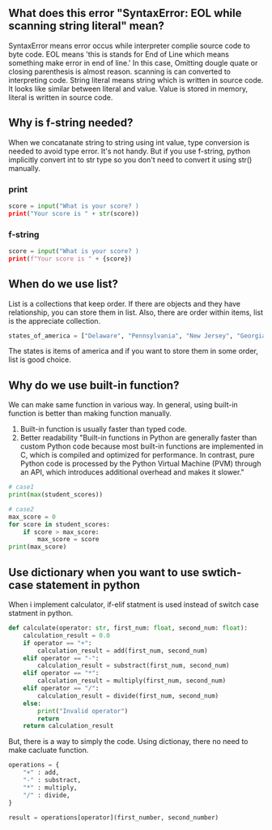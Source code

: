 ## What does this error "SyntaxError: EOL while scanning string literal" mean?
SyntaxError means error occus while interpreter complie source code to byte code. EOL means 'this is stands for End of Line which means something make error in end of line.' In this case, Omitting dougle quate or closing parenthesis is almost reason.
scanning is can converted to interpreting code. String literal means string which is written in source code. It looks like similar between literal and value. Value is stored in memory, literal is written in source code.

## Why is f-string needed?
When we concatanate string to string using int value, type conversion is needed to avoid type error. It's not handy. But if you use f-string, python implicitly convert int to str type so you don't need to convert it using str() manually.

### print
```python
score = input("What is your score? )
print("Your score is " + str(score))
```

### f-string
```python
score = input("What is your score? )
print(f"Your score is " + {score})
```

## When do we use list?
List is a collections that keep order. If there are objects and they have relationship, you can store them in list. Also, there are order within items, list is the appreciate collection.
```python
states_of_america = ["Delaware", "Pennsylvania", "New Jersey", "Georgia", "Connecticut", "Massachusetts", "Maryland", "South Carolina", "New Hampshire", "Virginia", "New York", "North Carolina", "Rhode Island", "Vermont", "Kentucky", "Tennessee", "Ohio", "Louisiana", "Indiana", "Mississippi", "Illinois", "Alabama", "Maine", "Missouri", "Arkansas", "Michigan", "Florida", "Texas", "Iowa", "Wisconsin", "California", "Minnesota", "Oregon", "Kansas", "West Virginia", "Nevada", "Nebraska", "Colorado", "North Dakota", "South Dakota", "Montana", "Washington", "Idaho", "Wyoming", "Utah", "Oklahoma", "New Mexico", "Arizona", "Alaska", "Hawaii"]
```
The states is items of america and if you want to store them in some order, list is good choice.

## Why do we use built-in function?
We can make same function in various way. In general, using built-in function is better than making function manually.
1. Built-in function is usually faster than typed code.
2. Better readability
"Built-in functions in Python are generally faster than custom Python code because most built-in functions are implemented in C, which is compiled and optimized for performance. In contrast, pure Python code is processed by the Python Virtual Machine (PVM) through an API, which introduces additional overhead and makes it slower."

```python
# case1
print(max(student_scores))

# case2
max_score = 0
for score in student_scores:
    if score > max_score:
        max_score = score
print(max_score)
```

## Use dictionary when you want to use swtich-case statement in python
When i implement calculator, if-elif statment is used instead of switch case statment in python. 
```python
def calculate(operator: str, first_num: float, second_num: float):
    calculation_result = 0.0
    if operator == "+":
        calculation_result = add(first_num, second_num)
    elif operator == "-":
        calculation_result = substract(first_num, second_num)
    elif operator == "*":
        calculation_result = multiply(first_num, second_num)
    elif operator == "/":
        calculation_result = divide(first_num, second_num)
    else:
        print("Invalid operator")
        return
    return calculation_result
```
But, there is a way to simply the code. Using dictionay, there no need to make cacluate function.
```python
operations = {
    "+" : add,
    "-" : substract,
    "*" : multiply,
    "/" : divide,
}

result = operations[operator](first_number, second_number)
```
